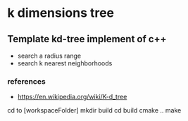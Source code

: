# k dimensions tree #
## Template kd-tree implement of c++ 

* search a radius range 
* search k nearest neighborhoods

### references
* https://en.wikipedia.org/wiki/K-d_tree

cd to [workspaceFolder]
mkdir build
cd build 
cmake ..
make
